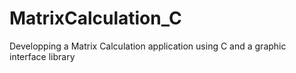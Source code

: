 # MatrixCalculation_C
Developping a Matrix Calculation application using C and a graphic interface library
